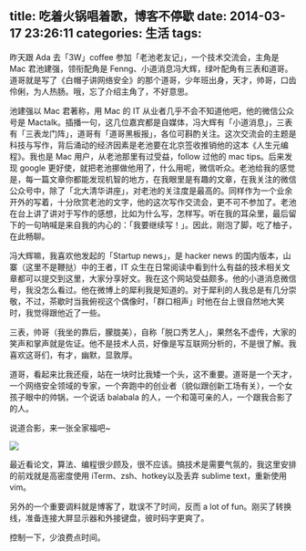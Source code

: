 title: 吃着火锅唱着歌，博客不停歇 
date: 2014-03-17 23:26:11
categories: 生活
tags:
---
昨天跟 Ada 去「3W」coffee 参加「老池老友记」，一个技术交流会，主角是 Mac 君池建强，领衔配角是 Fenng、小道消息冯大辉，绿叶配角有三表和道哥。道哥就是写了《白帽子讲网络安全》的那个道哥，少年班出身，天才，帅哥，口齿伶俐，为人热肠。哦，忘了介绍主角了，不好意思。

池建强以 Mac 君著称，用 Mac 的 IT 从业者几乎不会不知道他吧，他的微信公众号是 Mactalk。插播一句，这几位嘉宾都是自媒体，冯大辉有「小道消息」，三表有「三表龙门阵」，道哥有「道哥黑板报」，各位可斟酌关注。这次交流会的主题是科技与写作，背后涌动的经济因素是老池要在北京签收推销他的这本《人生元编程》。我也是 Mac 用户，从老池那里有过受益，follow 过他的 mac tips。后来发现 google 更好使，就把老池挪做他用了，什么用呢，微信听众。老池给我的感觉是，每一篇文章你都能发现机智的地方，在我眼里是有趣的文章，在我关注的微信公众号中，除了「北大清华讲座」，对老池的关注度是最高的。同样作为一个业余开外的写着，十分欣赏老池的文字，他的这次写作交流会，更不可不参加了。老池在台上讲了讲对于写作的感想，比如为什么写，怎样写。听在我的耳朵里，最后留下的一句呐喊是来自我的内心的：「我要继续写！」。因此，刚泡了脚，吃了柚子，在此畅聊。

<!--more-->

冯大辉嘛，我喜欢他发起的「Startup news」，是 hacker news 的国内版本，山寨（这里不是鞭挞）中的王者，IT 众生在日常阅读中看到什么有益的技术相关文章都可以提交到这里，大家分享好文。我在这个网站受益颇多。他的小道消息微信号，我没怎么看过。他在微博上的犀利我是知道的。对于犀利的人我总是有几分崇敬，不过，茶歇时当我俯视这个偶像时，「群口相声」时他在台上很自然地大笑时，我觉得跟他近了一些。

三表，帅哥（我坐的靠后，朦胧美），自称「脱口秀艺人」，果然名不虚传，大家的笑声和掌声就是佐证。他不是技术人员，好像是写互联网分析的，不是很了解。我喜欢这哥们，有才，幽默，显敦厚。

道哥，看起来比我还瘦，站在一块时比我矮一个头，这不重要。道哥是一个天才，一个网络安全领域的专家，一个奔跑中的创业者（貌似跟创新工场有关），一个女孩子眼中的帅锅，一个说话 balabala 的人，一个和蔼可亲的人，一个跟我合影了的人。

说道合影，来一张全家福吧~

![](http://ww4.sinaimg.cn/large/5e8cb366jw1eej71bvxmtj21kw0w07cz.jpg)

最近看论文，算法、编程很少顾及，很不应该。搞技术是需要气氛的，我这里安排的前戏就是高密度使用 iTerm、zsh、hotkey以及丢弃 sublime text，重新使用 vim。

另外的一个重要调料就是博客了，耽误不了时间，反而 a lot of fun。刚买了转换线，准备连接大屏显示器和外接键盘，彼时码字更爽了。

控制一下，少浪费点时间。
